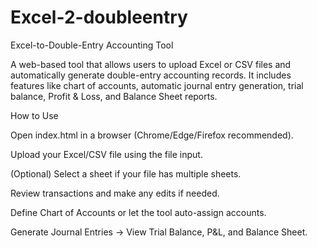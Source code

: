 # Excel-2-doubleentry
Excel-to-Double-Entry Accounting Tool

A web-based tool that allows users to upload Excel or CSV files and automatically generate double-entry accounting records. It includes features like chart of accounts, automatic journal entry generation, trial balance, Profit & Loss, and Balance Sheet reports.

How to Use

Open index.html in a browser (Chrome/Edge/Firefox recommended).

Upload your Excel/CSV file using the file input.

(Optional) Select a sheet if your file has multiple sheets.

Review transactions and make any edits if needed.

Define Chart of Accounts or let the tool auto-assign accounts.

Generate Journal Entries → View Trial Balance, P&L, and Balance Sheet.
